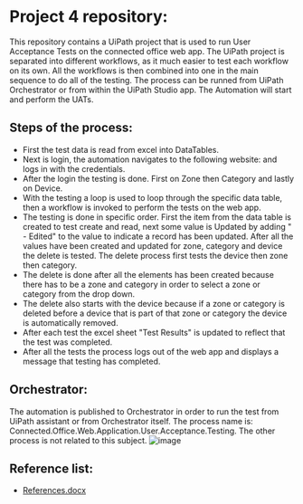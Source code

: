 # Project 4 repository:
This repository contains a UiPath project that is used to run User Acceptance Tests on the connected office web app. The UiPath project is separated into different workflows, as it much easier to test each workflow on its own. All the workflows is then combined into one in the main sequence to do all of the testing. The process can be runned from UiPath Orchestrator or from within the UiPath Studio app. The Automation will start and perform the UATs.

## Steps of the process:
- First the test data is read from excel into DataTables.
- Next is login, the automation navigates to the following website: [](https://connectedoffice-devicemanagement.azurewebsites.net/) and logs in with the credentials.
- After the login the testing is done. First on Zone then Category and lastly on Device.
- With the testing a loop is used to loop through the specific data table, then a workflow is invoked to perform the tests on the web app.
- The testing is done in specific order. First the item from the data table is created to test create and read, next some value is Updated by adding " - Edited" to the value to indicate a record has been updated. After all the values have been created and updated for zone, category and device the delete is tested. The delete process first tests the device then zone then category.
- The delete is done after all the elements has been created because there has to be a zone and category in order to select a zone or category from the drop down.
- The delete also starts with the device because if a zone or category is deleted before a device that is part of that zone or category the device is automatically removed.
- After each test the excel sheet "Test Results" is updated to reflect that the test was completed.
- After all the tests the process logs out of the web app and displays a message that testing has completed.

## Orchestrator:
The automation is published to Orchestrator in order to run the test from UiPath assistant or from Orchestrator itself. The process name is: Connected.Office.Web.Application.User.Acceptance.Testing. The other process is not related to this subject.
![image](https://user-images.githubusercontent.com/90188915/198055151-10815d4e-c008-47c9-8cc4-9d5f52d2a43c.png)

## Reference list:

- [References.docx](https://github.com/dennisvantonder/CMPG323-Project-4-31609988/blob/main/References.docx)
